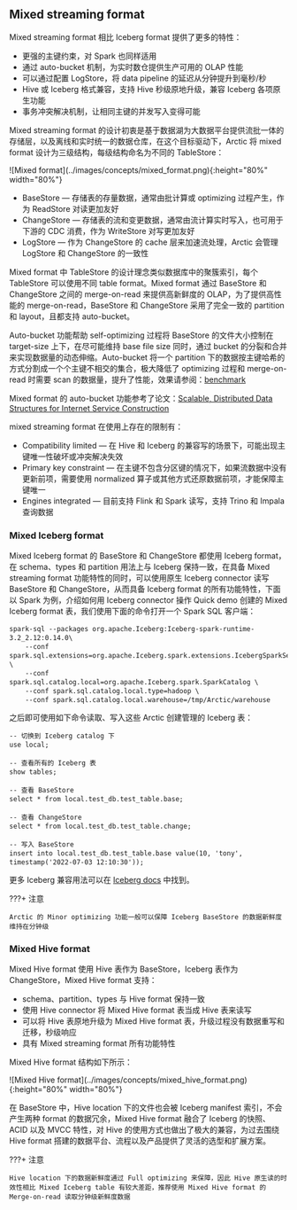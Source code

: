 ## Mixed streaming format

Mixed streaming format 相比 Iceberg format 提供了更多的特性：

- 更强的主键约束，对 Spark 也同样适用
- 通过 auto-bucket 机制，为实时数仓提供生产可用的 OLAP 性能
- 可以通过配置 LogStore，将 data pipeline 的延迟从分钟提升到毫秒/秒
- Hive 或 Iceberg 格式兼容，支持 Hive 秒级原地升级，兼容 Iceberg 各项原生功能
- 事务冲突解决机制，让相同主键的并发写入变得可能

Mixed streaming format 的设计初衷是基于数据湖为大数据平台提供流批一体的存储层，以及离线和实时统一的数据仓库，在这个目标驱动下，Arctic 将 mixed format 设计为三级结构，每级结构命名为不同的 TableStore：

<left>
![Mixed format](../images/concepts/mixed_format.png){:height="80%" width="80%"}
</left>

- BaseStore — 存储表的存量数据，通常由批计算或 optimizing 过程产生，作为 ReadStore 对读更加友好
- ChangeStore — 存储表的流和变更数据，通常由流计算实时写入，也可用于下游的 CDC 消费，作为 WriteStore 对写更加友好
- LogStore — 作为 ChangeStore 的 cache 层来加速流处理，Arctic 会管理 LogStore 和 ChangeStore 的一致性

Mixed format 中 TableStore 的设计理念类似数据库中的聚簇索引，每个 TableStore 可以使用不同 table format。Mixed format 通过 BaseStore 和 ChangeStore 之间的 merge-on-read 来提供高新鲜度的 OLAP，为了提供高性能的 merge-on-read，BaseStore 和 ChangeStore 采用了完全一致的 partition 和 layout，且都支持 auto-bucket。

Auto-bucket 功能帮助 self-optimizing 过程将 BaseStore 的文件大小控制在 target-size 上下，在尽可能维持 base file size 同时，通过 bucket 的分裂和合并来实现数据量的动态伸缩。Auto-bucket 将一个 partition 下的数据按主键哈希的方式分割成一个个主键不相交的集合，极大降低了 optimizing 过程和 merge-on-read 时需要 scan 的数据量，提升了性能，效果请参阅：[benchmark](../benchmark/benchmark.md)

Mixed format 的 auto-bucket 功能参考了论文：[Scalable, Distributed Data Structures for Internet Service Construction](https://people.eecs.berkeley.edu/~culler/papers/dds.pdf)

mixed streaming format 在使用上存在的限制有：

- Compatibility limited — 在 Hive 和 Iceberg 的兼容写的场景下，可能出现主键唯一性破坏或冲突解决失效
- Primary key constraint — 在主键不包含分区键的情况下，如果流数据中没有更新前项，需要使用 normalized 算子或其他方式还原数据前项，才能保障主键唯一
- Engines integrated — 目前支持 Flink 和 Spark 读写，支持 Trino 和 Impala 查询数据

### Mixed Iceberg format

Mixed Iceberg format 的 BaseStore 和 ChangeStore 都使用 Iceberg format，在 schema、types 和 partition 用法上与 Iceberg 保持一致，在具备 Mixed streaming format 功能特性的同时，可以使用原生 Iceberg connector 读写 BaseStore 和 ChangeStore，从而具备 Iceberg format 的所有功能特性，下面以 Spark 为例，介绍如何用 Iceberg connector 操作 Quick demo 创建的 Mixed Iceberg format 表，我们使用下面的命令打开一个 Spark SQL 客户端：

```shell
spark-sql --packages org.apache.Iceberg:Iceberg-spark-runtime-3.2_2.12:0.14.0\
    --conf spark.sql.extensions=org.apache.Iceberg.spark.extensions.IcebergSparkSessionExtensions \
    --conf spark.sql.catalog.local=org.apache.Iceberg.spark.SparkCatalog \
    --conf spark.sql.catalog.local.type=hadoop \
    --conf spark.sql.catalog.local.warehouse=/tmp/Arctic/warehouse
```

之后即可使用如下命令读取、写入这些 Arctic 创建管理的 Iceberg 表：

```shell
-- 切换到 Iceberg catalog 下
use local;

-- 查看所有的 Iceberg 表
show tables;

-- 查看 BaseStore
select * from local.test_db.test_table.base;

-- 查看 ChangeStore
select * from local.test_db.test_table.change;

-- 写入 BaseStore
insert into local.test_db.test_table.base value(10, 'tony', timestamp('2022-07-03 12:10:30'));
```

更多 Iceberg 兼容用法可以在 [Iceberg docs](https://Iceberg.apache.org/docs/latest/) 中找到。

???+ 注意

	Arctic 的 Minor optimizing 功能一般可以保障 Iceberg BaseStore 的数据新鲜度维持在分钟级

### Mixed Hive format

Mixed Hive format 使用 Hive 表作为 BaseStore，Iceberg 表作为 ChangeStore，Mixed Hive format 支持：

- schema、partition、types 与 Hive format 保持一致
- 使用 Hive connector 将 Mixed Hive format 表当成 Hive 表来读写
- 可以将 Hive 表原地升级为 Mixed Hive format 表，升级过程没有数据重写和迁移，秒级响应
- 具有 Mixed streaming format 所有功能特性

Mixed Hive format 结构如下所示：

<left>
![Mixed Hive format](../images/concepts/mixed_hive_format.png){:height="80%" width="80%"}
</left>

在 BaseStore 中，Hive location 下的文件也会被 Iceberg manifest 索引，不会产生两种 format 的数据冗余，Mixed Hive format 融合了 Iceberg 的快照、ACID 以及 MVCC 特性，对 Hive 的使用方式也做出了极大的兼容，为过去围绕 Hive format 搭建的数据平台、流程以及产品提供了灵活的选型和扩展方案。

???+ 注意

	Hive location 下的数据新鲜度通过 Full optimizing 来保障，因此 Hive 原生读的时效性相比 Mixed Iceberg table 有较大差距，推荐使用 Mixed Hive format 的 Merge-on-read 读取分钟级新鲜度数据

